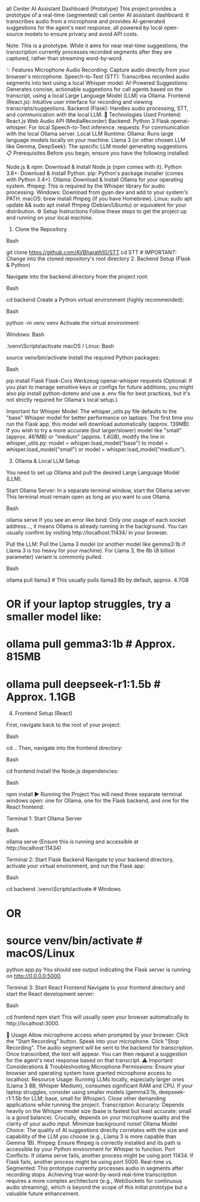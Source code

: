 all Center AI Assistant Dashboard (Prototype)
This project provides a prototype of a real-time (segmented) call center AI assistant dashboard. It transcribes audio from a microphone and provides AI-generated suggestions for the agent's next response, all powered by local open-source models to ensure privacy and avoid API costs.

Note: This is a prototype. While it aims for near real-time suggestions, the transcription currently processes recorded segments after they are captured, rather than streaming word-by-word.

✨ Features
Microphone Audio Recording: Capture audio directly from your browser's microphone.
Speech-to-Text (STT): Transcribes recorded audio segments into text using a local Whisper model.
AI-Powered Suggestions: Generates concise, actionable suggestions for call agents based on the transcript, using a local Large Language Model (LLM) via Ollama.
Frontend (React.js): Intuitive user interface for recording and viewing transcripts/suggestions.
Backend (Flask): Handles audio processing, STT, and communication with the local LLM.
🚀 Technologies Used
Frontend:
React.js
Web Audio API (MediaRecorder)
Backend:
Python 3
Flask
openai-whisper: For local Speech-to-Text inference.
requests: For communication with the local Ollama server.
Local LLM Runtime:
Ollama: Runs large language models locally on your machine.
Llama 3 (or other chosen LLM like Gemma, DeepSeek): The specific LLM model generating suggestions.
📋 Prerequisites
Before you begin, ensure you have the following installed:

Node.js & npm: Download & Install Node.js (npm comes with it).
Python 3.8+: Download & Install Python.
pip: Python's package installer (comes with Python 3.4+).
Ollama: Download & Install Ollama for your operating system.
ffmpeg: This is required by the Whisper library for audio processing.
Windows: Download from gyan.dev and add to your system's PATH.
macOS: brew install ffmpeg (if you have Homebrew).
Linux: sudo apt update && sudo apt install ffmpeg (Debian/Ubuntu) or equivalent for your distribution.
⚙️ Setup Instructions
Follow these steps to get the project up and running on your local machine.

1. Clone the Repository

Bash

git clone https://github.com/AVBharath10/STT
cd STT # IMPORTANT: Change into the cloned repository's root directory 2. Backend Setup (Flask & Python)

Navigate into the backend directory from the project root:

Bash

cd backend
Create a Python virtual environment (highly recommended):

Bash

python -m venv venv
Activate the virtual environment:

Windows:
Bash

.\venv\Scripts\activate
macOS / Linux:
Bash

source venv/bin/activate
Install the required Python packages:

Bash

pip install Flask Flask-Cors Werkzeug openai-whisper requests
(Optional: If you plan to manage sensitive keys or configs for future additions, you might also pip install python-dotenv and use a .env file for best practices, but it's not strictly required for Ollama's local setup.)

Important for Whisper Model:
The whisper_utils.py file defaults to the "base" Whisper model for better performance on laptops. The first time you run the Flask app, this model will download automatically (approx. 139MB). If you wish to try a more accurate (but larger/slower) model like "small" (approx. 461MB) or "medium" (approx. 1.4GB), modify the line in whisper_utils.py:
model = whisper.load_model("base") to model = whisper.load_model("small") or model = whisper.load_model("medium").

3. Ollama & Local LLM Setup

You need to set up Ollama and pull the desired Large Language Model (LLM).

Start Ollama Server:
In a separate terminal window, start the Ollama server. This terminal must remain open as long as you want to use Ollama.

Bash

ollama serve
If you see an error like bind: Only one usage of each socket address..., it means Ollama is already running in the background. You can usually confirm by visiting http://localhost:11434/ in your browser.

Pull the LLM:
Pull the Llama 3 model (or another model like gemma3:1b if Llama 3 is too heavy for your machine). For Llama 3, the 8b (8 billion parameter) variant is commonly pulled.

Bash

ollama pull llama3 # This usually pulls llama3:8b by default, approx. 4.7GB

# OR if your laptop struggles, try a smaller model like:

# ollama pull gemma3:1b # Approx. 815MB

# ollama pull deepseek-r1:1.5b # Approx. 1.1GB

4. Frontend Setup (React)

First, navigate back to the root of your project:

Bash

cd ..
Then, navigate into the frontend directory:

Bash

cd frontend
Install the Node.js dependencies:

Bash

npm install
▶️ Running the Project
You will need three separate terminal windows open: one for Ollama, one for the Flask backend, and one for the React frontend.

Terminal 1: Start Ollama Server

Bash

ollama serve
(Ensure this is running and accessible at http://localhost:11434)

Terminal 2: Start Flask Backend
Navigate to your backend directory, activate your virtual environment, and run the Flask app:

Bash

cd backend
.\venv\Scripts\activate # Windows

# OR

# source venv/bin/activate # macOS/Linux

python app.py
You should see output indicating the Flask server is running on http://0.0.0.0:5000.

Terminal 3: Start React Frontend
Navigate to your frontend directory and start the React development server:

Bash

cd frontend
npm start
This will usually open your browser automatically to http://localhost:3000.

🎤 Usage
Allow microphone access when prompted by your browser.
Click the "Start Recording" button.
Speak into your microphone.
Click "Stop Recording". The audio segment will be sent to the backend for transcription.
Once transcribed, the text will appear. You can then request a suggestion for the agent's next response based on that transcript.
⚠️ Important Considerations & Troubleshooting
Microphone Permissions: Ensure your browser and operating system have granted microphone access to localhost.
Resource Usage: Running LLMs locally, especially larger ones (Llama 3 8B, Whisper Medium), consumes significant RAM and CPU.
If your laptop struggles, consider using smaller models (gemma3:1b, deepseek-r1:1.5b for LLM; base, small for Whisper).
Close other demanding applications while running the project.
Transcription Accuracy:
Depends heavily on the Whisper model size (base is fastest but least accurate; small is a good balance).
Crucially, depends on your microphone quality and the clarity of your audio input. Minimize background noise!
Ollama Model Choice: The quality of AI suggestions directly correlates with the size and capability of the LLM you choose (e.g., Llama 3 is more capable than Gemma 1B).
ffmpeg: Ensure ffmpeg is correctly installed and its path is accessible by your Python environment for Whisper to function.
Port Conflicts: If ollama serve fails, another process might be using port 11434. If Flask fails, another process might be using port 5000.
Real-time vs. Segmented: This prototype currently processes audio in segments after recording stops. Achieving true word-by-word real-time transcription requires a more complex architecture (e.g., WebSockets for continuous audio streaming), which is beyond the scope of this initial prototype but a valuable future enhancement.
